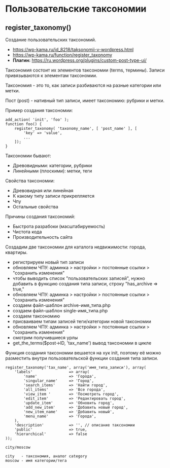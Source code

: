# Пользовательские таксономии
## register_taxonomy()

Создание пользовательских таксономий.

* https://wp-kama.ru/id_8218/taksonomii-v-wordpress.html
* https://wp-kama.ru/function/register_taxonomy
* **Плагин:** https://ru.wordpress.org/plugins/custom-post-type-ui/

Таксономия состоит их элементов таксономии (terms, термины). Записи привязываются к элементам таксономии.

Таксономия - это то, как записи разбиваются на разные категории или метки.

Пост (post) - нативный тип записи, имеет таксономию: рубрики и метки.

Пример создания таксономии:

    add_action( 'init', 'foo' );
    function foo() {
        register_taxonomy( 'taxonomy_name', [ 'post_name' ], [ 
            'key' => 'value',
            ...
        ]);
    }

Таксономии бывают:
- Древовидными: категории, рубрики
- Линейными (плоскими): метки, теги

Свойства таксономии:
- Древовидная или линейная
- К какому типу записи прикрепляется
- Чпу
- Остальные свойства

Причины создания таксономий:
- Быстрота разрабоки (масштабируемость)
- Чистота кода
- Производительность сайта

Создадим две таксономии для каталога недвижимости: города, квартиры.

- регистрируем новый тип записи
- обновляем ЧПУ: админка > настройки > постоянные ссылки > "сохранить изменения"
- чтобы выводить список "пользовательских записей", нужно добавить в функцию создания типа записи, строку "has_archive => true,"
- обновляем ЧПУ: админка > настройки > постоянные ссылки > "сохранить изменения"
- создаем файл-шаблон archive-имя_типа.php
- создаем файл-шаблон single-имя_типа.php
- создаем таксономию
- присваиваем типам записей теги/категории новой таксономии
- обновляем ЧПУ: админка > настройки > постоянные ссылки > "сохранить изменения"
- смотрим получившиеся урлы
- get_the_terms($post->ID, 'tax_name') вывод таксономии в цикле

Функция создания таксономии вешается на хук init, поэтому её можно разместить внутри пользовательской функции создания типа записи.

    register_taxonomy('tax_name', array('имя_типа_записи'), array(
        'labels'                => array(
            'name'              => 'Города',
            'singular_name'     => 'Город',
            'search_items'      => 'Найти город',
            'all_items'         => 'Все города',
            'view_item '        => 'Посмотреть город',
            'edit_item'         => 'Редактировать город',
            'update_item'       => 'Обновить город',
            'add_new_item'      => 'Добавить новый город',
            'new_item_name'     => 'Добавить новый',
            'menu_name'         => 'Города',
        ),
        'description'           => '', // описание таксономии
        'public'                => true,
        'hierarchical'          => false
    ));

    city/moscow

    city   - таксономия, аналог category
    moscow - имя категории/тега
